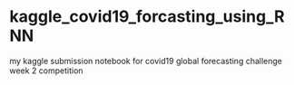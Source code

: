 # kaggle_covid19_forcasting_using_RNN
my kaggle submission notebook for covid19 global forecasting challenge week 2 competition 
